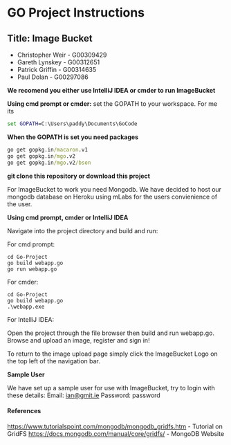 # GO Project Instructions
## Title: Image Bucket

  - Christopher Weir - G00309429
  - Gareth Lynskey - G00312651
  - Patrick Griffin - G00314635
  - Paul Dolan - G00297086
  
**We recomend you either use IntelliJ IDEA or cmder to run ImageBucket**

**Using cmd prompt or cmder:**
set the GOPATH to your workspace. For me its
```cmd
set GOPATH=C:\Users\paddy\Documents\GoCode
```
**When the GOPATH is set you need packages**
```cmd
go get gopkg.in/macaron.v1
go get gopkg.in/mgo.v2
go get gopkg.in/mgo.v2/bson
```

**git clone this repository or download this project**

For ImageBucket to work you need Mongodb. We have decided to host our mongodb database on Heroku using mLabs for the users convienience of the user.

**Using cmd prompt, cmder or IntelliJ IDEA**

Navigate into the project directory and build and run:

For cmd prompt:
```
cd Go-Project
go build webapp.go
go run webapp.go
```
For cmder:

```
cd Go-Project
go build webapp.go
.\webapp.exe
```
For IntelliJ IDEA:

Open the project through the file browser then build and run webapp.go.
Browse and upload an image, register and sign in!

To return to the image upload page simply click the ImageBucket Logo on the top left of the navigation bar.

**Sample User**

We have set up a sample user for use with ImageBucket, try to login with these details:
Email: ian@gmit.ie
Password: password


#### References
https://www.tutorialspoint.com/mongodb/mongodb_gridfs.htm - Tutorial on GridFS
https://docs.mongodb.com/manual/core/gridfs/ - MongoDB Website
